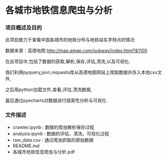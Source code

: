 # 各城市地铁信息爬虫与分析

### 项目概述及目的

此项目致力于查看中国各城市的地铁分布与地铁站名字特点的情况

数据来源：高德地图  http://map.amap.com/subway/index.html?&1100

在此项目中,包括了数据的获取,解析,保存,评估,清洗,以及可视化.  

我们利用pyquery,json,requests库从高德地图网站上爬取数据并存入本地csv文件,

之后用python加载文件,查看,评估,清洗数据,

最后通过pyecharts对数据进行探索性分析与可视化.


### 文件描述

- crawler.ipynb : 数据的爬虫解析保存过程
- analysis.ipynb : 数据的评估，清洗，可视化过程 
- raw_data.csv : 通过爬虫抓取的原始数据
- README.md
- 各城市地铁信息爬虫与分析.pdf 
